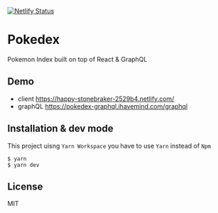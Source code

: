 [![Netlify Status](https://api.netlify.com/api/v1/badges/73874e90-2163-4ec3-97d9-e88da5e24f35/deploy-status)](https://app.netlify.com/sites/happy-stonebraker-2529b4/deploys)

# Pokedex
Pokemon Index built on top of React & GraphQL

## Demo
- client https://happy-stonebraker-2529b4.netlify.com/
- graphQL https://pokedex-graphql.ihavemind.com/graphql

## Installation & dev mode

This project uisng `Yarn Workspace` you have to use `Yarn` instead of `Npm`

```
$ yarn
$ yarn dev
```

## License
MIT